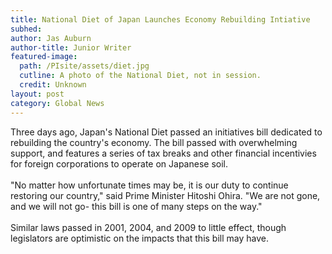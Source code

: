 ```yaml
---
title: National Diet of Japan Launches Economy Rebuilding Intiative
subhed: 
author: Jas Auburn
author-title: Junior Writer
featured-image: 
  path: /PIsite/assets/diet.jpg
  cutline: A photo of the National Diet, not in session.
  credit: Unknown
layout: post
category: Global News
---
```


<p class="article">Three days ago, Japan's National Diet passed an initiatives bill dedicated to rebuilding the country's economy. The bill passed with overwhelming support, and features a series of tax breaks and other financial incentivies for foreign corporations to operate on Japanese soil. 
<br/><br/>
"No matter how unfortunate times may be, it is our duty to continue restoring our country," said Prime Minister Hitoshi Ohira. "We are not gone, and we will not go- this bill is one of many steps on the way."
<br/><br/>
Similar laws passed in 2001, 2004, and 2009 to little effect, though legislators are optimistic on the impacts that this bill may have.
</p>
